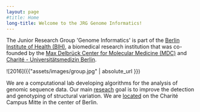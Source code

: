 ```yaml
---
layout: page
#title: Home
long-title: Welcome to the JRG Genome Informatics!
---
```



The Junior Research Group 'Genome Informatics' is part of the [Berlin Institute of Health (BIH)](http://www.bihealth.de/en/institute), a biomedical research institution that was co-founded by the [Max Delbrück Center for Molecular Medicine (MDC)](https://www.mdc-berlin.de/) and [Charité - Universitätsmedizin Berlin](https://www.charite.de/en). 

![2016]({{"assets/images/group.jpg" | absolute_url }})

We are a computational lab developing algorithms for the analysis of genomic sequence data. Our main [reseach](research.html) goal is to improve the detection and genotyping of structural variation. We are [located](contact.html) on the Charité Campus Mitte in the center of Berlin. 

